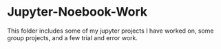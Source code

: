 # Jupyter-Noebook-Work
This folder includes some of my jupyter projects I have worked on, some group projects, and a few trial and error work.
